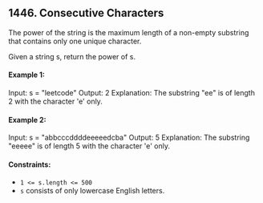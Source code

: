 ## 1446. Consecutive Characters

The power of the string is the maximum length of a non-empty substring that contains only one unique character.

Given a string s, return the power of s.

#### Example 1:
Input: s = "leetcode"
Output: 2
Explanation: The substring "ee" is of length 2 with the character 'e' only.

#### Example 2:
Input: s = "abbcccddddeeeeedcba"
Output: 5
Explanation: The substring "eeeee" is of length 5 with the character 'e' only.

#### Constraints:
- `1 <= s.length <= 500`
- `s` consists of only lowercase English letters.